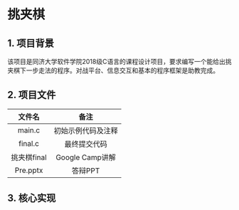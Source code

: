 # 挑夹棋

## 1. 项目背景

该项目是同济大学软件学院2018级C语言的课程设计项目，要求编写一个能给出挑夹棋下一步走法的程序。对战平台、信息交互和基本的程序框架是助教完成。





## 2. 项目文件

|   文件名    |        备注        |
| :---------: | :----------------: |
|   main.c    | 初始示例代码及注释 |
|   final.c   |    最终提交代码    |
| 挑夹棋final |  Google Camp讲解   |
|  Pre.pptx   |      答辩PPT       |



## 3. 核心实现

